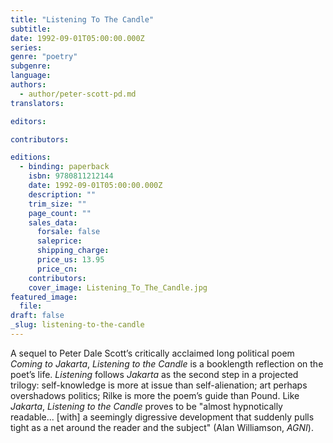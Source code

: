 ```yaml
---
title: "Listening To The Candle"
subtitle:
date: 1992-09-01T05:00:00.000Z
series:
genre: "poetry"
subgenre:
language:
authors:
  - author/peter-scott-pd.md
translators:

editors:

contributors:

editions:
  - binding: paperback
    isbn: 9780811212144
    date: 1992-09-01T05:00:00.000Z
    description: ""
    trim_size: ""
    page_count: ""
    sales_data:
      forsale: false
      saleprice:
      shipping_charge:
      price_us: 13.95
      price_cn:
    contributors:
    cover_image: Listening_To_The_Candle.jpg
featured_image:
  file:
draft: false
_slug: listening-to-the-candle
---
```


A sequel to Peter Dale Scott’s critically acclaimed long political poem _Coming to Jakarta_, _Listening to the Candle_ is a booklength reflection on the poet’s life. _Listening_ follows _Jakarta_ as the second step in a projected trilogy: self-knowledge is more at issue than self-alienation; art perhaps overshadows politics; Rilke is more the poem’s guide than Pound. Like _Jakarta_, _Listening to the Candle_ proves to be "almost hypnotically readable... [with] a seemingly digressive development that suddenly pulls tight as a net around the reader and the subject" (Alan Williamson, _AGNI_).

